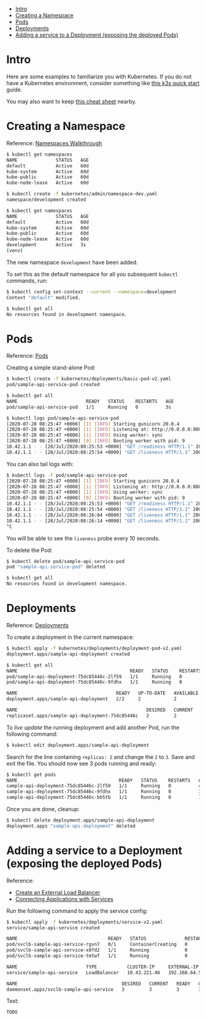 
- [Intro](#intro)
- [Creating a Namespace](#creating-a-namespace)
- [Pods](#pods)
- [Deployments](#deployments)
- [Adding a service to a Deployment (exposing the deployed Pods)](#adding-a-service-to-a-deployment-exposing-the-deployed-pods)

# Intro

Here are some examples to familiarize you with Kubernetes. If you do not have a Kubernetes environment, consider something like [this k3s quick start](https://gist.github.com/nicc777/0f620c9eb2958f58173224f29b23a2ff) guide.

You may also want to keep [this cheat sheet](https://kubernetes.io/docs/reference/kubectl/cheatsheet/) nearby.

# Creating a Namespace

Reference: [Namespaces Walkthrough](https://kubernetes.io/docs/tasks/administer-cluster/namespaces-walkthrough/)

```bash
$ kubectl get namespaces
NAME              STATUS   AGE
default           Active   60d
kube-system       Active   60d
kube-public       Active   60d
kube-node-lease   Active   60d

$ kubectl create -f kubernetes/admin/namespace-dev.yaml
namespace/development created

$ kubectl get namespaces
NAME              STATUS   AGE
default           Active   60d
kube-system       Active   60d
kube-public       Active   60d
kube-node-lease   Active   60d
development       Active   3s
(venv)
```

The new namespace `development` have been added.

To set this as the default namespace for all you subsequent `kubectl` commands, run:

```bash
$ kubectl config set-context --current --namespace=development
Context "default" modified.

$ kubectl get all
No resources found in development namespace.
```

# Pods

Reference: [Pods](https://kubernetes.io/docs/concepts/workloads/pods/)

Creating a simple stand-alone Pod:

```bash
$ kubectl create -f kubernetes/deployments/basic-pod-v2.yaml
pod/sample-api-service-pod created

$ kubectl get all
NAME                         READY   STATUS    RESTARTS   AGE
pod/sample-api-service-pod   1/1     Running   0          3s

$ kubectl logs pod/sample-api-service-pod
[2020-07-28 08:25:47 +0000] [1] [INFO] Starting gunicorn 20.0.4
[2020-07-28 08:25:47 +0000] [1] [INFO] Listening at: http://0.0.0.0:8080 (1)
[2020-07-28 08:25:47 +0000] [1] [INFO] Using worker: sync
[2020-07-28 08:25:47 +0000] [9] [INFO] Booting worker with pid: 9
10.42.1.1 - - [28/Jul/2020:08:25:53 +0000] "GET /readiness HTTP/1.1" 200 16 "-" "kube-probe/1.18"
10.42.1.1 - - [28/Jul/2020:08:25:54 +0000] "GET /liveness HTTP/1.1" 200 16 "-" "kube-probe/1.18"
```

You can also tail logs with:

```bash
$ kubectl logs -f pod/sample-api-service-pod
[2020-07-28 08:25:47 +0000] [1] [INFO] Starting gunicorn 20.0.4
[2020-07-28 08:25:47 +0000] [1] [INFO] Listening at: http://0.0.0.0:8080 (1)
[2020-07-28 08:25:47 +0000] [1] [INFO] Using worker: sync
[2020-07-28 08:25:47 +0000] [9] [INFO] Booting worker with pid: 9
10.42.1.1 - - [28/Jul/2020:08:25:53 +0000] "GET /readiness HTTP/1.1" 200 16 "-" "kube-probe/1.18"
10.42.1.1 - - [28/Jul/2020:08:25:54 +0000] "GET /liveness HTTP/1.1" 200 16 "-" "kube-probe/1.18"
10.42.1.1 - - [28/Jul/2020:08:26:04 +0000] "GET /liveness HTTP/1.1" 200 16 "-" "kube-probe/1.18"
10.42.1.1 - - [28/Jul/2020:08:26:14 +0000] "GET /liveness HTTP/1.1" 200 16 "-" "kube-probe/1.18"
^C
```

You will be able to see the `liveness` probe every 10 seconds.

To delete the Pod:

```bash
$ kubectl delete pod/sample-api-service-pod
pod "sample-api-service-pod" deleted

$ kubectl get all
No resources found in development namespace.
```

# Deployments

Reference: [Deployments](https://kubernetes.io/docs/concepts/workloads/controllers/deployment/)

To create a deployment in the current namespace:

```bash
$ kubectl apply -f kubernetes/deployments/deployment-pod-v2.yaml
deployment.apps/sample-api-deployment created

$ kubectl get all
NAME                                         READY   STATUS    RESTARTS   AGE
pod/sample-api-deployment-75dc85446c-2lf59   1/1     Running   0          47s
pod/sample-api-deployment-75dc85446c-9fdhx   1/1     Running   0          4s

NAME                                    READY   UP-TO-DATE   AVAILABLE   AGE
deployment.apps/sample-api-deployment   2/2     2            2           47s

NAME                                               DESIRED   CURRENT   READY   AGE
replicaset.apps/sample-api-deployment-75dc85446c   2         2         2       47s
```

To *live update* the running deployment and add another Pod, run the following command:

```bash
$ kubectl edit deployment.apps/sample-api-deployment
```

Search for the line containing `replicas: 2` and change the `2` to `3`. Save and exit the file. You should now see 3 pods running and ready:

```bash
$ kubectl get pods
NAME                                     READY   STATUS    RESTARTS   AGE
sample-api-deployment-75dc85446c-2lf59   1/1     Running   0          4m9s
sample-api-deployment-75dc85446c-9fdhx   1/1     Running   0          3m26s
sample-api-deployment-75dc85446c-bb5tb   1/1     Running   0          103s
```

Once you are done, cleanup:

```bash
$ kubectl delete deployment.apps/sample-api-deployment
deployment.apps "sample-api-deployment" deleted
```

# Adding a service to a Deployment (exposing the deployed Pods)

Reference: 

* [Create an External Load Balancer](https://kubernetes.io/docs/tasks/access-application-cluster/create-external-load-balancer/)
* [Connecting Applications with Services](https://kubernetes.io/docs/concepts/services-networking/connect-applications-service/)

Run the following command to apply the service config:

```bash
$ kubectl apply -f kubernetes/deployments/service-v2.yaml
service/sample-api-service created

NAME                                 READY   STATUS              RESTARTS   AGE
pod/svclb-sample-api-service-rgvn7   0/1     ContainerCreating   0          2s
pod/svclb-sample-api-service-x8fd2   1/1     Running             0          2s
pod/svclb-sample-api-service-tmtwf   1/1     Running             0          2s

NAME                         TYPE           CLUSTER-IP     EXTERNAL-IP    PORT(S)          AGE
service/sample-api-service   LoadBalancer   10.43.221.46   192.168.64.5   8080:31302/TCP   2s

NAME                                      DESIRED   CURRENT   READY   UP-TO-DATE   AVAILABLE   NODE SELECTOR   AGE
daemonset.apps/svclb-sample-api-service   3         3         3       3            3           <none>          2s
```

Test:

```bash
TODO
```


